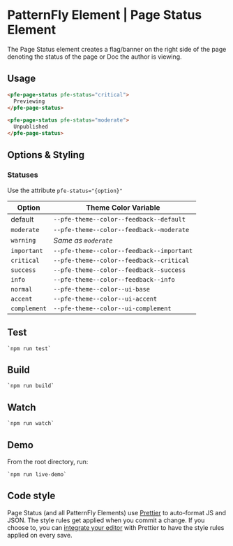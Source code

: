 # PatternFly Element | Page Status Element

The Page Status element creates a flag/banner on the right side of the page denoting the status of the page or Doc the author is viewing.

## Usage

```html
<pfe-page-status pfe-status="critical">
  Previewing
</pfe-page-status>
```

```html
<pfe-page-status pfe-status="moderate">
  Unpublished
</pfe-page-status>
```

## Options & Styling

### Statuses

Use the attribute `pfe-status="{option}"`

| Option | Theme Color Variable |
| ------ | -------------------- |
| default | `--pfe-theme--color--feedback--default` |
| `moderate` | `--pfe-theme--color--feedback--moderate` |
| `warning` | *Same as `moderate`* |
| `important` | `--pfe-theme--color--feedback--important` |
| `critical` | `--pfe-theme--color--feedback--critical` |
| `success` | `--pfe-theme--color--feedback--success` |
| `info` | `--pfe-theme--color--feedback--info` |
| `normal` | `--pfe-theme--color--ui-base` |
| `accent` | `--pfe-theme--color--ui-accent` |
| `complement` | `--pfe-theme--color--ui-complement` |

## Test

    `npm run test`

## Build

    `npm run build`

## Watch

    `npm run watch`

## Demo

From the root directory, run:

    `npm run live-demo`

## Code style

Page Status (and all PatternFly Elements) use [Prettier][prettier] to auto-format JS and JSON.  The style rules get applied when you commit a change.  If you choose to, you can [integrate your editor][prettier-ed] with Prettier to have the style rules applied on every save.

[prettier]: https://github.com/prettier/prettier/
[prettier-ed]: https://github.com/prettier/prettier/#editor-integration
[polyserve]: https://github.com/Polymer/polyserve
[web-component-tester]: https://github.com/Polymer/web-component-tester
